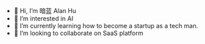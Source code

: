 - 👋 Hi, I’m 暗蓝 Alan Hu
- 👀 I’m interested in AI
- 🌱 I’m currently learning how to become a startup as a tech man.
- 💞️ I’m looking to collaborate on SaaS platform

<!---
alanhu1024/alanhu1024 is a ✨ special ✨ repository because its `README.md` (this file) appears on your GitHub profile.
You can click the Preview link to take a look at your changes.
--->
